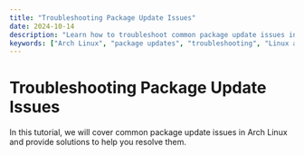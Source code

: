 ```yaml
---
title: "Troubleshooting Package Update Issues"
date: 2024-10-14
description: "Learn how to troubleshoot common package update issues in Arch Linux."
keywords: ["Arch Linux", "package updates", "troubleshooting", "Linux administration", "package management"]
---
```


# Troubleshooting Package Update Issues

In this tutorial, we will cover common package update issues in Arch Linux and provide solutions to help you resolve them.
